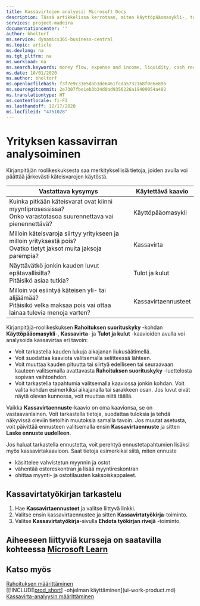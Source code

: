 ```yaml
---
title: Kassavirtojen analyysi| Microsoft Docs
description: Tässä artikkelissa kerrotaan, miten käyttöpääomasykli-, tulot ja kulut-, kassavirta- ja kassavirtaennustekaavioilla voidaan analysoida yrityksen historiallista ja tulevaa kassavirran liikkumista.
services: project-madeira
documentationcenter: ''
author: bholtorf
ms.service: dynamics365-business-central
ms.topic: article
ms.devlang: na
ms.tgt_pltfrm: na
ms.workload: na
ms.search.keywords: money flow, expense and income, liquidity, cash receipts minus cash payments, Cartera
ms.date: 10/01/2020
ms.author: bholtorf
ms.openlocfilehash: f3f7e9c33e5dab3de6461fcda5732168f0e6e89b
ms.sourcegitcommit: 2e7307fbe1eb3b34d0ad9356226a19409054a402
ms.translationtype: HT
ms.contentlocale: fi-FI
ms.lasthandoff: 12/17/2020
ms.locfileid: "4751028"
---
```

# <a name="analyzing-cash-flow-in-your-company"></a>Yrityksen kassavirran analysoiminen
Kirjanpitäjän roolikeskuksesta saa merkityksellisiä tietoja, joiden avulla voi päättää järkevästi käteisvarojen käytöstä.  

| Vastattava kysymys | Käytettävä kaavio |
| --- | --- |
| Kuinka pitkään käteisvarat ovat kiinni myyntiprosessissa?</br> Onko varastotasoa suurennettava vai pienennettävä? |Käyttöpääomasykli |
| Milloin käteisvaroja siirtyy yritykseen ja milloin yrityksestä pois?</br> Ovatko tietyt jaksot muita jaksoja parempia? |Kassavirta |
| Näyttävätkö jonkin kauden luvut epätavallisilta?</br> Pitäisikö asiaa tutkia? |Tulot ja kulut |
| Milloin voi esiintyä käteisen yli- tai alijäämää?</br> Pitäisikö velka maksaa pois vai ottaa lainaa tulevia menoja varten? |Kassavirtaennusteet |

Kirjanpitäjä-roolikeskuksen **Rahoituksen suorituskyky** -kohdan **Käyttöpääomasykli**-, **Kassavirta**- ja **Tulot ja kulut** -kaavioiden avulla voi analysoida kassavirtaa eri tavoin:  

* Voit tarkastella kauden lukuja aikajanan liukusäätimellä.  
* Voit suodattaa kaaviota valitsemalla selitteessä lähteen.  
* Voit muuttaa kauden pituutta tai siirtyä edelliseen tai seuraavaan kauteen valitsemalla avattavasta **Rahoituksen suorituskyky** -luettelosta sopivan vaihtoehdon.  
* Voit tarkastella tapahtumia valitsemalla kaaviossa jonkin kohdan. Voit valita kohdan esimerkiksi aikajanalla tai sarakkeen osan. Jos luvut eivät näytä olevan kunnossa, voit muuttaa niitä täällä.  

Vaikka **Kassavirtaennuste**-kaavio on oma kaavionsa, se on vastaavanlainen. Voit tarkastella tietoja, suodattaa tuloksia ja tehdä näkyvissä oleviin tietoihin muutoksia samalla tavoin. Jos muutat asetusta, voit päivittää ennusteen valitsemalla ensin **Kassavirtaennuste** ja sitten **Laske ennuste uudelleen**.

Jos haluat tarkastella ennustetta, voit perehtyä ennustetapahtumien lisäksi myös kassavirtakaavioon. Saat tietoja esimerkiksi siitä, miten ennuste

* käsittelee vahvistetun myynnin ja ostot  
* vähentää ostoreskontran ja lisää myyntireskontran  
* ohittaa myynti- ja ostotilausten kaksoiskappaleet.  

## <a name="to-view-a-cash-flow-worksheet"></a>Kassavirtatyökirjan tarkastelu
1. Hae **Kassavirtaennusteet** ja valitse liittyvä linkki.  
2. Valitse ensin kassavirtaennustee ja sitten **Kassavirtatyökirja**-toiminto.  
3. Valitse **Kassavirtatyökirja**-sivulla **Ehdota työkirjan rivejä** -toiminto.  

## <a name="see-related-training-at-microsoft-learn"></a>Aiheeseen liittyviä kursseja on saatavilla kohteessa [Microsoft Learn](/learn/modules/forecast-cash-flow-dynamics-365-business-central/index)

## <a name="see-also"></a>Katso myös
[Rahoituksen määrittäminen](finance-setup-finance.md)  
[[!INCLUDE[prod_short](includes/prod_short.md)] -ohjelman käyttäminen](ui-work-product.md)  
[Kassavirta-analyysin määrittäminen](finance-setup-cash-flow-analyses.md)  

